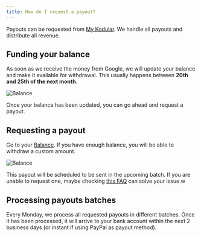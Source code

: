 ```yaml
---
title: How do I request a payout?
---
```


Payouts can be requested from [My Kodular](https://my.kodular.io/payments). We handle all payouts and distribute all
revenue.

## Funding your balance

As soon as we receive the money from Google, we will update your balance and make it available for withdrawal. This
usually happens between **20th and 25th of the next month**.

![Balance](@assets/images/support/adm/balance.png)

Once your balance has been updated, you can go ahead and request a payout.

## Requesting a payout

Go to your [Balance](https://my.kodular.io/payments/balance). If you have enough balance, you will be able to withdraw a
custom amount.

![Balance](@assets/images/support/adm/withdraw.png)

This payout will be scheduled to be sent in the upcoming batch. If you are unable to request one, maybe checking
[this FAQ](payouts-requirements) can solve your issue.w

## Processing payouts batches

Every Monday, we process all requested payouts in different batches. Once it has been processed, it will arrive to your
bank account within the next 2 business days (or instant if using PayPal as payout method). 
